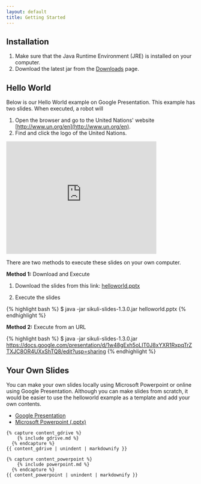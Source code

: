 ```yaml
---
layout: default
title: Getting Started
---
```


## Installation

1. Make sure that the Java Runtime Environment (JRE) is installed on your computer.
2. Download the latest jar from the [Downloads](/downloads.html) page.


## Hello World

Below is our Hello World example on Google Presentation. This example has two slides. When executed, a robot will
1. Open the browser and go to the United Nations' website [http://www.un.org/en](http://www.un.org/en).
2. Find and click the logo of the United Nations.

<iframe src="https://docs.google.com/presentation/d/1w48gExh5oLIT0J8xYXR1RxpqTrZTXJC8OR4UXxShTQ8/embed?start=false&amp;loop=false&amp;delayms=3000" frameborder="0" width="400" height="300" allowfullscreen="true" mozallowfullscreen="true" webkitallowfullscreen="true">
</iframe>

There are two methods to execute these slides on your own computer.

**Method 1:** Download and Execute

1. Download the slides from this link: [helloworld.pptx](https://docs.google.com/feeds/download/presentations/Export?id=1w48gExh5oLIT0J8xYXR1RxpqTrZTXJC8OR4UXxShTQ8&amp;exportFormat=pptx)

2. Execute the slides

{% highlight bash %}
$ java -jar sikuli-slides-1.3.0.jar helloworld.pptx 
{% endhighlight %}


**Method 2:** Execute from an URL

{% highlight bash %}
$ java -jar sikuli-slides-1.3.0.jar https://docs.google.com/presentation/d/1w48gExh5oLIT0J8xYXR1RxpqTrZTXJC8OR4UXxShTQ8/edit?usp=sharing
{% endhighlight %}

## Your Own Slides


You can make your own slides locally using Microsoft Powerpoint or online using Google Presentation. Although you can make slides from scratch, it would be easier to use the helloworld example as a template and add your own contents.


<ul class="nav nav-tabs" id="myTabs">
  <li class="active"><a href="#gdrive" data-toggle="tab">Google Presentation</a></li>
  <li><a href="#powerpoint" data-toggle="tab">Microsoft Powerpoint (.pptx)</a></li>
</ul>

<div class="tab-content">
  <div class="tab-pane active" id="gdrive">


	{% capture content_gdrive %}
	    {% include gdrive.md %}
	  {% endcapture %}
	{{ content_gdrive | unindent | markdownify }}


	
  </div>
  <div class="tab-pane" id="powerpoint">

	{% capture content_powerpoint %}
	    {% include powerpoint.md %}
	  {% endcapture %}
	{{ content_powerpoint | unindent | markdownify }}


  </div>
</div>

<script>
  $(function () {
    $('#myTab a:last').tab('show');
  })
</script>


